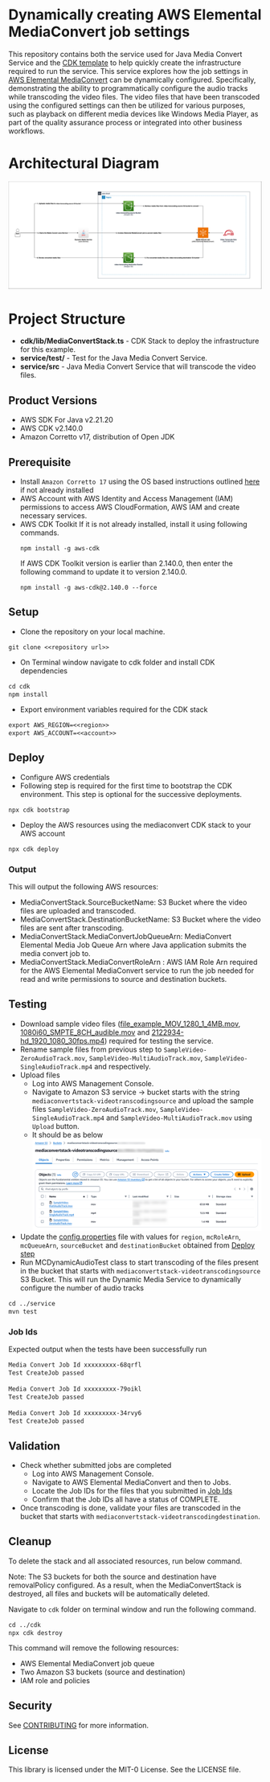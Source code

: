 # Dynamically creating AWS Elemental MediaConvert job settings

This repository contains both the service used for Java Media Convert Service and the [CDK template](cdk) to help quickly create the infrastructure required to run the service. This service explores how the job settings in [AWS Elemental MediaConvert](https://aws.amazon.com/mediaconvert/) can be dynamically configured. Specifically, demonstrating the ability to programmatically configure the audio tracks while transcoding the video files. The video files that have been transcoded using the configured settings can then be utilized for various purposes, such as playback on different media devices like Windows Media Player, as part of the quality assurance process or integrated into other business workflows.

# Architectural Diagram
![mc-dynamic-audio-architectural-diagram.png](mc-dynamic-audio-architectural-diagram.png)

# Project Structure
* **cdk/lib/MediaConvertStack.ts** \- CDK Stack to deploy the infrastructure for this example.
* **service/test/** \- Test for the Java Media Convert Service.
* **service/src** \- Java Media Convert Service that will transcode the video files.

## Product Versions
- AWS SDK For Java v2.21.20
- AWS CDK v2.140.0
- Amazon Corretto v17, distribution of Open JDK 

## Prerequisite
- Install `Amazon Corretto 17` using the OS based instructions outlined [here](https://docs.aws.amazon.com/corretto/latest/corretto-17-ug/what-is-corretto-17.html) if not already installed
- AWS Account with AWS Identity and Access Management (IAM) permissions to access AWS CloudFormation, AWS IAM and create
  necessary services.
- AWS CDK Toolkit
  If it is not already installed, install it using following commands.
    ```
    npm install -g aws-cdk
    ```
  If AWS CDK Toolkit version is earlier than 2.140.0, then enter the following command to update it to version 2.140.0.
    ```
    npm install -g aws-cdk@2.140.0 --force
    ```

## Setup
- Clone the repository on your local machine.
```
git clone <<repository url>>
```
- On Terminal window navigate to cdk folder and install CDK dependencies
```
cd cdk
npm install
```
- Export environment variables required for the CDK stack
```
export AWS_REGION=<<region>>
export AWS_ACCOUNT=<<account>>
```
## Deploy
- Configure AWS credentials
- Following step is required for the first time to bootstrap the CDK environment.
  This step is optional for the successive deployments.
```
npx cdk bootstrap
```
- Deploy the AWS resources using the mediaconvert CDK stack to your AWS account 
```
npx cdk deploy
```

### Output

This will output the following AWS resources:
- MediaConvertStack.SourceBucketName: S3 Bucket where the video files are uploaded and transcoded.
-	MediaConvertStack.DestinationBucketName: S3 Bucket where the video files are sent after transcoding.
-	MediaConvertStack.MediaConvertJobQueueArn: MediaConvert Elemental Media Job Queue Arn where Java application submits the media convert job to.
-	MediaConvertStack.MediaConvertRoleArn : AWS IAM Role Arn required for the AWS Elemental MediaConvert service to run the job needed for read and write permissions to source and destination buckets.

## Testing
- Download sample video files ([file_example_MOV_1280_1_4MB.mov](https://file-examples.com/storage/fee7a7e285671bd4a9d4d9d/2018/04/file_example_MOV_1280_1_4MB.mov), [1080i60_SMPTE_8CH_audible.mov](https://drive.google.com/file/d/1n2MieRbulM1AvM5AUfteRpKy2S2b5I4F/view) and [2122934-hd_1920_1080_30fps.mp4](https://www.pexels.com/video/wind-chime-hanging-on-a-tree-2122934/)) required for testing the service.
-	Rename sample files from previous step to `SampleVideo-ZeroAudioTrack.mov`, `SampleVideo-MultiAudioTrack.mov`, `SampleVideo-SingleAudioTrack.mp4` and respectively.
-	Upload files
	- Log into AWS Management Console.
	- Navigate to Amazon S3 service -> bucket starts with the string `mediaconvertstack-videotranscodingsource` and upload the sample files `SampleVideo-ZeroAudioTrack.mov`, `SampleVideo-SingleAudioTrack.mp4` and `SampleVideo-MultiAudioTrack.mov` using `Upload` button.
	- It should be as below
![source-bucket-files.png](source-bucket-files.png)
- Update the [config.properties](service/src/test/resources/config.properties) file with values for `region`, `mcRoleArn`, `mcQueueArn`, `sourceBucket` and `destinationBucket` obtained from [Deploy step](#output)
- Run MCDynamicAudioTest class to start transcoding of the files present in the bucket that starts with `mediaconvertstack-videotranscodingsource` S3 Bucket.  This will run the Dynamic Media Service to dynamically configure the number of audio tracks
```
cd ../service
mvn test
```
### Job Ids
Expected output when the tests have been successfully run
```
Media Convert Job Id xxxxxxxxx-68qrfl
Test CreateJob passed

Media Convert Job Id xxxxxxxxx-79oikl
Test CreateJob passed

Media Convert Job Id xxxxxxxxx-34rvy6
Test CreateJob passed
```
## Validation
- Check whether submitted jobs are completed
	- Log into AWS Management Console.
  - Navigate to AWS Elemental MediaConvert and then to Jobs.
  - Locate the Job IDs for the files that you submitted in [Job Ids](#job-ids)
  - Confirm that the Job IDs all have a status of COMPLETE.
-	Once transcoding is done, validate your files are transcoded in the bucket that starts with  `mediaconvertstack-videotranscodingdestination`.

## Cleanup
To delete the stack and all associated resources, run below command.

Note: The S3 buckets for both the source and destination have removalPolicy configured. As a result, when the MediaConvertStack is destroyed, all files and buckets will be automatically deleted.

Navigate to `cdk` folder on terminal window and run the following command.
```
cd ../cdk
npx cdk destroy
```
This command will remove the following resources:
- AWS Elemental MediaConvert job queue
- Two Amazon S3 buckets (source and destination)
- IAM role and policies

## Security

See [CONTRIBUTING](CONTRIBUTING.md#security-issue-notifications) for more information.

## License

This library is licensed under the MIT-0 License. See the LICENSE file.